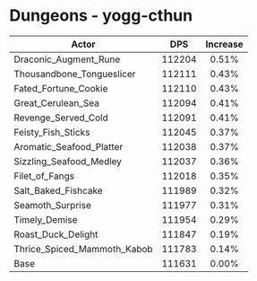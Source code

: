 # Dungeons - yogg-cthun
| Actor | DPS | Increase |
|---|:---:|:---:|
|Draconic_Augment_Rune|112204|0.51%|
|Thousandbone_Tongueslicer|112111|0.43%|
|Fated_Fortune_Cookie|112110|0.43%|
|Great_Cerulean_Sea|112094|0.41%|
|Revenge_Served_Cold|112091|0.41%|
|Feisty_Fish_Sticks|112045|0.37%|
|Aromatic_Seafood_Platter|112038|0.37%|
|Sizzling_Seafood_Medley|112037|0.36%|
|Filet_of_Fangs|112018|0.35%|
|Salt_Baked_Fishcake|111989|0.32%|
|Seamoth_Surprise|111977|0.31%|
|Timely_Demise|111954|0.29%|
|Roast_Duck_Delight|111847|0.19%|
|Thrice_Spiced_Mammoth_Kabob|111783|0.14%|
|Base|111631|0.00%|
